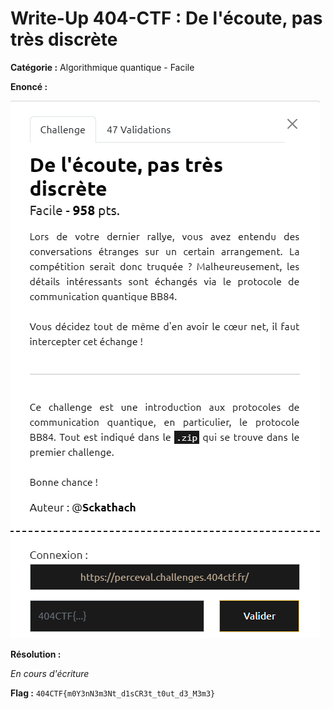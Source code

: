 # Write-Up 404-CTF : De l'écoute, pas très discrète

__Catégorie :__ Algorithmique quantique - Facile

**Enoncé :**

![Enoncé](images/enonce.png)

**Résolution :**

_En cours d'écriture_

**Flag :** `404CTF{m0Y3nN3m3Nt_d1sCR3t_t0ut_d3_M3m3}`
